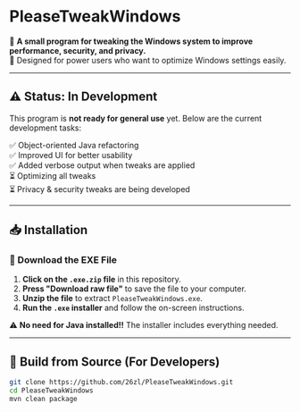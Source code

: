 # PleaseTweakWindows

🚀 **A small program for tweaking the Windows system to improve performance, security, and privacy.**  
🔧 Designed for power users who want to optimize Windows settings easily.  

---

## **⚠️ Status: In Development**
This program is **not ready for general use** yet. Below are the current development tasks:

✅ Object-oriented Java refactoring  
✅ Improved UI for better usability  
✅ Added verbose output when tweaks are applied  
⏳ Optimizing all tweaks  
⏳ Privacy & security tweaks are being developed  

---

## **📥 Installation**
### **🔹 Download the EXE File**
1. **Click on the `.exe.zip` file** in this repository.
2. **Press "Download raw file"** to save the file to your computer.
3. **Unzip the file** to extract `PleaseTweakWindows.exe`.
4. **Run the `.exe` installer** and follow the on-screen instructions.

⚠️ **No need for Java installed!!** The installer includes everything needed.

---

## **🔹 Build from Source (For Developers)**
```sh
git clone https://github.com/26zl/PleaseTweakWindows.git
cd PleaseTweakWindows
mvn clean package
